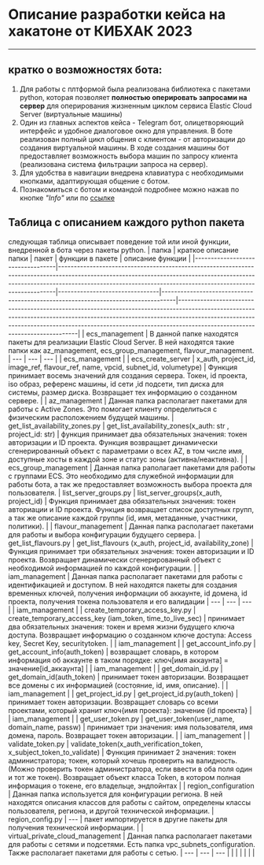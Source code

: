 # Описание разработки кейса на хакатоне от КИБХАК 2023

___

## кратко о возможностях бота: 
1.  Для работы с плтформой была реализована библиотека с пакетами python, которая позволяет **полностью оперировать запросами на сервер** для оперирования жизненным циклом сервиса Elastic Cloud Server (виртуальные машины)
2.  Один из главных аспектов кейса - Telegram бот, олицетворяющий интерфейс и удобное диалоговое окно для управления. В боте реализован полный цикл общения с клиентом - от авторизации до создания виртуальной машины. В ходе создания машины бот предоставляет возможность выбора машин по запросу клиента (реализована система фильтрации запроса на сервер).
3.  Для удобства в навигации внедрена клавиатура с необходимыми кнопками, адаптирующая общение с ботом.
4.  Познакомиться с ботом и командой подробнее можно нажав по кнопке *"Info"* или по [ссылке](https://akishy.github.io) 

## Таблица с описанием каждого python пакета

следующая таблица описывает поведение той или иной функции, внедренной в бота через пакеты python.
| папка                            | краткое описание папки                                                                                                                                                                                                                  | пакет                          | функции в пакете                                                                 | описание функции                                                                                                                                                                                                                                                                       |
|----------------------------------|-----------------------------------------------------------------------------------------------------------------------------------------------------------------------------------------------------------------------------------------|--------------------------------|----------------------------------------------------------------------------------|----------------------------------------------------------------------------------------------------------------------------------------------------------------------------------------------------------------------------------------------------------------------------------------|
| ecs_management                   | В данной папке находятся пакеты  для реализации Elastic Cloud Server. В ней находятся такие папки как az_management,  ecs_group_management, flavour_management.                                                                         | ---                            | ---                                                                              | ---                                                                                                                                                                                                                                                                                    |
| ecs_management                   |                                                                                                                                                                                                                                         | ecs_create_server              | x_auth, project_id, image_ref,  flavour_ref, name, vpcid, subnet_id, volumetype) | Функция принимает восемь значений для создания сервера. Токен, id проекта, iso образ, референс машины,  id сети ,id подсети, тип диска для системы, размер диска. Возвращает тех информацию о созданном сервере.                                                                       |
| az_management                    | Данная папка располагает пакетами для работы с  Active Zones. Это помогает клиенту определиться с физическим расположением будущей машины.                                                                                              | get_list_availability_zones.py | get_list_availability_zones(x_auth:  str ,  project_id:  str)                    | функция принимает два обязательных значения: токен авторизации и ID проекта. Функция возвращает динамически сгенерированный объект с параметрами о всех AZ, в том числе имя, доступные хосты в каждой зоне и  статус зоны (активна/неактивна).                                         |
| ecs_group_management             | Данная папка раполагает пакетами для работы с группами ECS. Это необходимо для служебной информации для работы бота, а так же предоставляет возможность выбора проекта для пользователя.                                                | list_server_groups.py          | list_server_groups(x_auth, project_id)                                           | Функция принимает два обязательных значения: токен авториации и ID проекта. Функция  возвращает список доступных групп, а так же описание каждой группы (id, имя, метаданные, участники, политики).                                                                                    |
| flavour_management               | Данная папка располагает пакетами для работы и выбора конфигурации будущего сервера.                                                                                                                                                    | get_list_flavours.py           | get_list_flavours (x_auth, project_id, availability_zone)                        | Функция принимает три обязательных значения: токен авторизации и ID проекта. Возвращает динамически  сгенерированный объект с необходимой информацией по каждой конфигурации.                                                                                                          |
| iam_management                   | Данная папка располагает пакетами для работы с идентификацией и доступом. В ней находятся пакеты для создания временных ключей, получения информации об аккаунте,  id домена, id проекта, получения токена пользователя и его валидации | ---                            | ---                                                                              | ---                                                                                                                                                                                                                                                                                    |
| iam_management                   |                                                                                                                                                                                                                                         | create_temporary_access_key.py | create_temporary_access_key (iam_token, time_to_live_sec)                        | принимает два обязательных значения: токен и время жизни будущего ключа доступа. Возвращает информацию о созданном ключе доступа: Access key, Secret Key, securitytoken.                                                                                                               |
| iam_management                   |                                                                                                                                                                                                                                         | get_account_info.py            | get_account_info(auth_token)                                                     | возвращает словарь, в котором информация об аккаунте в таком порядке: ключ[имя аккаунта] = значение[id_аккаунта]                                                                                                                                                                       |
| iam_management                   |                                                                                                                                                                                                                                         | get_domain_id.py               | get_domain_id(auth_token)                                                        | принимает токен авторизации. Возвращает все домены с их информацией (состояние, id, имя, описание).                                                                                                                                                                                    |
| iam_management                   |                                                                                                                                                                                                                                         | get_project_id.py              | get_project_id.py(auth_token)                                                    | принимает токен авторизации. Возвращает словарь со всеми проектами, который хранит ключ{имя проекта}: значение {id проекта}                                                                                                                                                            |
| iam_management                   |                                                                                                                                                                                                                                         | get_user_token.py              | get_user_token(user_name, domain_name, passw)                                    | принимает три значения: имя пользователя, имя домена, пароль. Возвращает токен авторизации.                                                                                                                                                                                            |
| iam_management                   |                                                                                                                                                                                                                                         | validate_token.py              | validate_token(x_auth_verification_token,  x_subject_token_to_validate)          | Функция принимает 2 значения: токен администратора; токен, который хочешь проверить на валидность. (Можно проверить токен администратора, если ввести в оба поля один и тот же токен). Возвращает объект класса Token, в котором полная информация о токене, его владельце, эндпойнтах |
| region_configuration             | Данная папка используется для конфигурации региона. В ней находятся описания классов для работы с сайтом, определены классы пользователя, региона, и другой технической информации.                                                     | region_config.py               | ---                                                                              | пакет импортируется в другие пакеты для получения технической информации.                                                                                                                                                                                                              |
| virtual_private_cloud_management | Данная папка располагает пакетами для работы с сетями и подсетями. Есть папка vpc_subnets_configuration.  Также располагает пакетами для работы с сетью.                                                                                | ---                            | ---                                                                              | ---                                                                                                                                                                                                                                                                                    |
|                                  |                                                                                                                                                                                                                                         |                                |                                                                                  |                                                                                                                                                                                                                                                                                        |